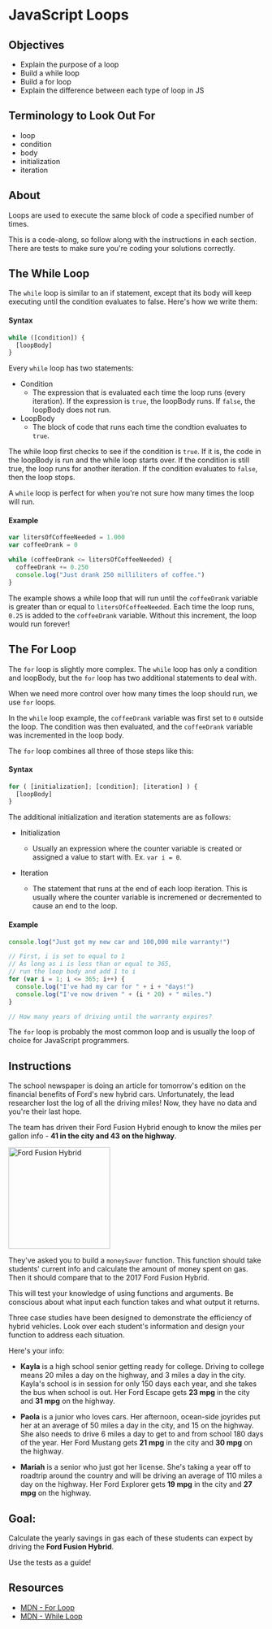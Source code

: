 # JavaScript Loops

## Objectives
+ Explain the purpose of a loop
+ Build a while loop
+ Build a for loop
+ Explain the difference between each type of loop in JS

## Terminology to Look Out For
+ loop
+ condition
+ body
+ initialization
+ iteration

## About

Loops are used to execute the same block of code a specified number of times. 

This is a code-along, so follow along with the instructions in each section. There are tests to make sure you're coding your solutions correctly.

## The While Loop

The `while` loop is similar to an if statement, except that its body will keep executing until the condition evaluates to false. Here's how we write them:
  
#### Syntax

```javascript
while ([condition]) {
  [loopBody]
}
```

Every `while` loop has two statements:

- Condition
  + The expression that is evaluated each time the loop runs (every iteration). If the expression is `true`, the loopBody runs. If `false`, the loopBody does not run.
- LoopBody
  + The block of code that runs each time the condtion evaluates to `true`.


The while loop first checks to see if the condition is `true`. If it is, the code in the loopBody is run and the while loop starts over. If the condition is still true, the loop runs for another iteration. If the condition evaluates to `false`, then the loop stops.

A `while` loop is perfect for when you're not sure how many times the loop will run. 

#### Example

```javascript
var litersOfCoffeeNeeded = 1.000
var coffeeDrank = 0

while (coffeeDrank <= litersOfCoffeeNeeded) {
  coffeeDrank += 0.250
  console.log("Just drank 250 milliliters of coffee.")
}
```

The example shows a while loop that will run until the `coffeeDrank` variable is greater than or equal to `litersOfCoffeeNeeded`. Each time the loop runs, `0.25` is added to the `coffeeDrank` variable. Without this increment, the loop would run forever!

## The For Loop

The `for` loop is slightly more complex. The `while` loop has only a condition and loopBody, but the `for` loop has two additional statements to deal with.

When we need more control over how many times the loop should run, we use `for` loops.

In the `while` loop example, the `coffeeDrank` variable was first set to `0` outside the loop. The condition was then evaluated, and the `coffeeDrank` variable was incremented in the loop body.

The `for` loop combines all three of those steps like this:

#### Syntax

```javascript
for ( [initialization]; [condition]; [iteration] ) {
  [loopBody]
}
```
The additional initialization and iteration statements are as follows:

- Initialization
  + Usually an expression where the counter variable is created or assigned a value to start with. Ex. `var i = 0`.

- Iteration
  + The statement that runs at the end of each loop iteration. This is usually where the counter variable is incremened or decremented to cause an end to the loop.

#### Example

```javascript
console.log("Just got my new car and 100,000 mile warranty!")

// First, i is set to equal to 1
// As long as i is less than or equal to 365,
// run the loop body and add 1 to i
for (var i = 1; i <= 365; i++) {
  console.log("I've had my car for " + i + "days!")
  console.log("I've now driven " + (i * 20) + " miles.")
}

// How many years of driving until the warranty expires?

```

The `for` loop is probably the most common loop and is usually the loop of choice for JavaScript programmers. 

## Instructions

The school newspaper is doing an article for tomorrow's edition on the financial benefits of Ford's new hybrid cars. Unfortunately, the lead researcher lost the log of all the driving miles! Now, they have no data and you're their last hope.

The team has driven their Ford Fusion Hybrid enough to know the miles per gallon info - **41 in the city and 43 on the highway**.

<img src="https://upload.wikimedia.org/wikipedia/commons/0/04/Ford_Fusion_Hybrid_WAS_2017_1650.jpg" alt="Ford Fusion Hybrid" style="width: 200px; height: 200px"/>

They've asked you to build a `moneySaver` function. This function should take students' current info and calculate the amount of money spent on gas. Then it should compare that to the 2017 Ford Fusion Hybrid.

This will test your knowledge of using functions and arguments. Be conscious about what input each function takes and what output it returns.

Three case studies have been designed to demonstrate the efficiency of hybrid vehicles. Look over each student's information and design your function to address each situation.

Here's your info:

  + **Kayla** is a high school senior getting ready for college. Driving to college means 20 miles a day on the highway, and 3 miles a day in the city. Kayla's school is in session for only 150 days each year, and she takes the bus when school is out. Her Ford Escape gets **23 mpg** in the city and **31 mpg** on the highway.
  
  + **Paola** is a junior who loves cars. Her afternoon, ocean-side joyrides put her at an average of 50 miles a day in the city, and 15 on the highway. She also needs to drive 6 miles a day to get to and from school 180 days of the year. Her Ford Mustang gets **21 mpg** in the city and **30 mpg** on the highway.
  
  + **Mariah** is a senior who just got her license. She's taking a year off to roadtrip around the country and will be driving an average of 110 miles a day on the highway. Her Ford Explorer gets **19 mpg** in the city and **27 mpg** on the highway.

## Goal:
Calculate the yearly savings in gas each of these students can expect by driving the **Ford Fusion Hybrid**.

Use the tests as a guide!

## Resources

* [MDN - For Loop](https://developer.mozilla.org/en-US/docs/Web/JavaScript/Reference/Statements/for)
* [MDN - While Loop](https://developer.mozilla.org/en-US/docs/Web/JavaScript/Reference/Statements/while)

